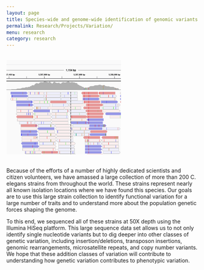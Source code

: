 ```yaml
---
layout: page
title: Species-wide and genome-wide identification of genomic variants
permalink: Research/Projects/Variation/
menu: research
category: research
---
```


<div class="row">

<div class="col-md-12">
<div class="text-center">
<br />
	<img src="/assets/img/research/variant-calling.png" alt="Drug Sensitivities and Stress" class="thumbnail" style="margin:auto; width: 300px;"/><br /><br />
</div>

<p>Because of the efforts of a number of highly dedicated scientists and citizen volunteers, we have amassed a large collection of more than 200 C. elegans strains from throughout the world. These strains represent nearly all known isolation locations where we have found this species. Our goals are to use this large strain collection to identify functional variation for a large number of traits and to understand more about the population genetic forces shaping the genome.</p>

<p>To this end, we sequenced all of these strains at 50X depth using the Illumina HiSeq platform. This large sequence data set allows us to not only identify single nucleotide variants but to dig deeper into other classes of genetic variation, including insertion/deletions, transposon insertions, genomic rearrangements, microsatellite repeats, and copy number variants. We hope that these addition classes of variation will contribute to understanding how genetic variation contributes to phenotypic variation. </p>

</div>

</div>